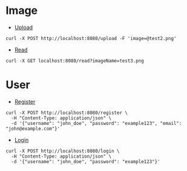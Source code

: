 # Image

* [Upload](#upload)
```
curl -X POST http://localhost:8080/upload -F 'image=@test2.png'
```

* [Read](#read)
```
curl -X GET localhost:8080/read?imageName=test3.png
```

# User

* [Register](#register)
```
curl -X POST http://localhost:8080/register \
  -H "Content-Type: application/json" \
  -d '{"username": "john_doe", "password": "example123", "email": "john@example.com"}'
```

* [Login](#login)
```
curl -X POST http://localhost:8080/login \
  -H "Content-Type: application/json" \
  -d '{"username": "john_doe", "password": "example123"}'
```
